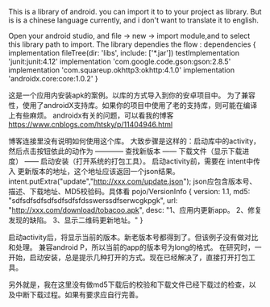 This is a library of android. you can import it to to your project as library. 
But is is a chinese language currently, and i don't want to translate it to english.

Open your android studio, and file -> new -> import module,and to select this library path to import.
The library dependies the flow :
dependencies {
    implementation fileTree(dir: 'libs', include: ['*.jar'])
    testImplementation 'junit:junit:4.12'
    implementation 'com.google.code.gson:gson:2.8.5'
    implementation 'com.squareup.okhttp3:okhttp:4.1.0'
    implementation 'androidx.core:core:1.0.2'
}

这是一个应用内安装apk的案例。以库的方式导入到你的安卓项目中。
为了兼容性，使用了androidX支持库。如果你的项目中使用了老的支持库，则可能在编译上有些麻烦。
androidx有关的问题，可以看我的博客 https://www.cnblogs.com/htsky/p/11404946.html

博客连接里没有说明如何使用这个库。
大致步骤是这样的：启动库中的activity，然后点击按钮依此的动作为 ———— 查找新版本 —— 下载文件（显示下载进度） —— 启动安装（打开系统的打包工具）。
启动activity前，需要在 intent中传入 更新版本的地址，这个地址应该返回一个json结果。
intent.putExtra("update","http://xxx.com/update.json");
json应包含版本号、描述、下载地址、MD5校验码。具体看 pojo/VersionInfo
{
version: 1.1,
md5: "sdfsdfsdfsdfsdfsdfsfdsswerssdfserwcgkpgk",
url: "http://xxx.com/download/tobacoo.apk",
desc: "1、应用内更新app。 2、修复发现的缺陷。 3、显示二维码更新地址。"
}

启动activity后，将显示当前的版本。新老版本号都得到了。但该例子没有做对比和处理。
兼容android P，所以当前的app的版本号为long的格式。
在研究时，一开始，启动安装，总是提示几种打开的方式。现在已经解决了，直接打开打包工具。

另外就是，我在这里没有做md5下载后的校验和下载文件已经下载过的检查，以及中断下载过程。如果有要求应自行完善。

